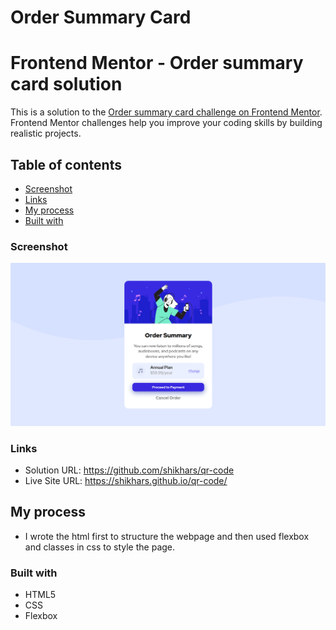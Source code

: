 # Order Summary Card
# Frontend Mentor - Order summary card solution

This is a solution to the [Order summary card challenge on Frontend Mentor](https://www.frontendmentor.io/challenges/order-summary-component-QlPmajDUj). Frontend Mentor challenges help you improve your coding skills by building realistic projects. 

## Table of contents

- [Screenshot](#screenshot)
- [Links](#links)
- [My process](#my-process)
- [Built with](#built-with)

### Screenshot

![](https://github.com/shikhars/order-summary-card/blob/nondefault/images/Screenshot.png)


### Links

- Solution URL: https://github.com/shikhars/qr-code
- Live Site URL: https://shikhars.github.io/qr-code/

## My process

- I wrote the html first to structure the webpage and then used flexbox and classes in css to style the page.

### Built with

- HTML5
- CSS
- Flexbox
